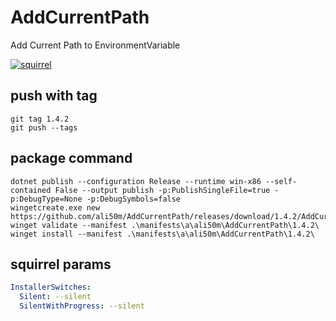 # AddCurrentPath
Add Current Path to EnvironmentVariable

[![squirrel](https://github.com/ali50m/AddCurrentPath/actions/workflows/squirrel.yml/badge.svg?branch=)](https://github.com/ali50m/AddCurrentPath/actions/workflows/squirrel.yml)

## push with tag
```
git tag 1.4.2
git push --tags
```

## package command

```
dotnet publish --configuration Release --runtime win-x86 --self-contained False --output publish -p:PublishSingleFile=true -p:DebugType=None -p:DebugSymbols=false
wingetcreate.exe new https://github.com/ali50m/AddCurrentPath/releases/download/1.4.2/AddCurrentPathSetup.exe            
winget validate --manifest .\manifests\a\ali50m\AddCurrentPath\1.4.2\                               
winget install --manifest .\manifests\a\ali50m\AddCurrentPath\1.4.2\                      
```

## squirrel params
```yml
InstallerSwitches:
  Silent: --silent
  SilentWithProgress: --silent
```